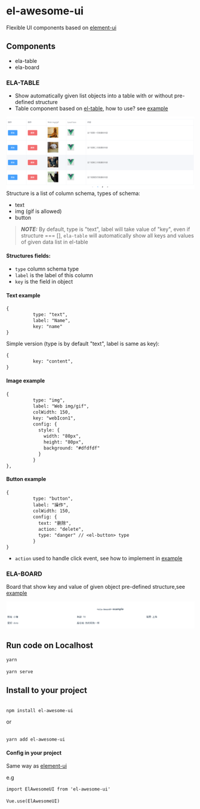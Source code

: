 # el-awesome-ui

Flexible UI components based on [element-ui](https://element.eleme.io)

  
## Components
- ela-table
- ela-board

### ELA-TABLE
- Show automatically given list objects into a table with or without pre-defined structure
- Table component based on [el-table](https://element.eleme.io/#/en-US/component/table), how to use? see [example](src/components/ElaTableExamples.vue)

![example-screenshot](/src/assets/example-ela-table.png)
Structure is a list of column schema, types of schema:
- text
- img (gif is allowed)
- button

> **_NOTE:_**  By default, type is "text", label will take value of "key", even if structure === [], ```ela-table``` will automatically show all keys and values of given data list in el-table

#### Structures fields:

- ```type``` column schema type
- ```label``` is the label of this column
- ```key``` is the field in object

#### Text example
```
{
          type: "text",
          label: "Name",
          key: "name"
}
```
Simple version (type is by default "text", label is same as key):
```
{
          key: "content",
}
```

#### Image example

```
{
          type: "img",
          label: "Web img/gif",
          colWidth: 150,
          key: "webIcon1",
          config: {
            style: {
              width: "80px",
              height: "80px",
              background: "#dfdfdf"
            }
          }
},
```

#### Button example

```
{
          type: "button",
          label: "操作",
          colWidth: 150,
          config: {
            text: "删除",
            action: "delete",
            type: "danger" // <el-button> type
          }
}
```

- ```action``` used to handle click event, see how to implement in [example](src/components/ElaTableExamples.vue)

### ELA-BOARD
Board that show key and value of given object  pre-defined structure,see [example](src/components/ElaBoardExamples.vue)

![example-screenshot](/src/assets/example-ela-board.png)


## Run code on Localhost

```
yarn

yarn serve
```

## Install to your project

```

npm install el-awesome-ui

```
or

```

yarn add el-awesome-ui

```

#### Config in your project 
Same way as [element-ui](https://element.eleme.io)

e.g

```
import ElAwesomeUI from 'el-awesome-ui'

Vue.use(ElAwesomeUI)
```
